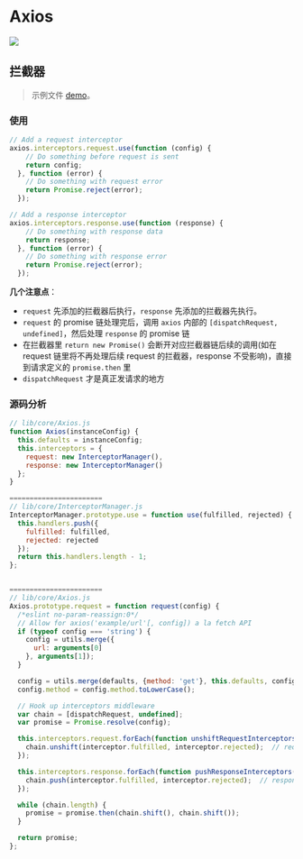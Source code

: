 # Axios

[![](https://img.shields.io/badge/axios-v0.18.0-brightgreen.svg)](https://github.com/axios/axios/releases/tag/v0.18.0)

## 拦截器

> 示例文件 [demo](./demo.html)。

### 使用

```js
// Add a request interceptor
axios.interceptors.request.use(function (config) {
    // Do something before request is sent
    return config;
  }, function (error) {
    // Do something with request error
    return Promise.reject(error);
  });

// Add a response interceptor
axios.interceptors.response.use(function (response) {
    // Do something with response data
    return response;
  }, function (error) {
    // Do something with response error
    return Promise.reject(error);
  });
```

**几个注意点**：

* `request` 先添加的拦截器后执行，`response` 先添加的拦截器先执行。
* `request` 的 promise 链处理完后，调用 `axios` 内部的 `[dispatchRequest, undefined]`，然后处理 `response` 的 promise 链
* 在拦截器里 `return new Promise()` 会断开对应拦截器链后续的调用(如在 request 链里将不再处理后续 request 的拦截器，response 不受影响)，直接到请求定义的 `promise.then` 里
* `dispatchRequest` 才是真正发请求的地方


### 源码分析

```js
// lib/core/Axios.js
function Axios(instanceConfig) {
  this.defaults = instanceConfig;
  this.interceptors = {
    request: new InterceptorManager(),
    response: new InterceptorManager()
  };
}

=======================
// lib/core/InterceptorManager.js
InterceptorManager.prototype.use = function use(fulfilled, rejected) {
  this.handlers.push({
    fulfilled: fulfilled,
    rejected: rejected
  });
  return this.handlers.length - 1;
};


=======================
// lib/core/Axios.js
Axios.prototype.request = function request(config) {
  /*eslint no-param-reassign:0*/
  // Allow for axios('example/url'[, config]) a la fetch API
  if (typeof config === 'string') {
    config = utils.merge({
      url: arguments[0]
    }, arguments[1]);
  }

  config = utils.merge(defaults, {method: 'get'}, this.defaults, config);
  config.method = config.method.toLowerCase();

  // Hook up interceptors middleware
  var chain = [dispatchRequest, undefined];
  var promise = Promise.resolve(config);

  this.interceptors.request.forEach(function unshiftRequestInterceptors(interceptor) {
    chain.unshift(interceptor.fulfilled, interceptor.rejected);  // request：存 -> HEAD，这么取 <- HEAD，栈
  });

  this.interceptors.response.forEach(function pushResponseInterceptors(interceptor) {
    chain.push(interceptor.fulfilled, interceptor.rejected);  // response：存 TAIL <-，取 <- HEAD，队
  });

  while (chain.length) {
    promise = promise.then(chain.shift(), chain.shift());
  }

  return promise;
};

```